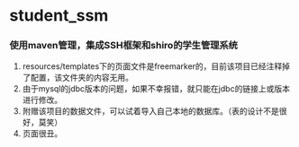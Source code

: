 # student_ssm
### 使用maven管理，集成SSH框架和shiro的学生管理系统
1. resources/templates下的页面文件是freemarker的，目前该项目已经注释掉了配置，该文件夹的内容无用。
2. 由于mysql的jdbc版本的问题，如果不幸报错，就只能在jdbc的链接上或版本进行修改。
3. 附赠该项目的数据文件，可以试着导入自己本地的数据库。（表的设计不是很好，莫笑）
4. 页面很丑。
